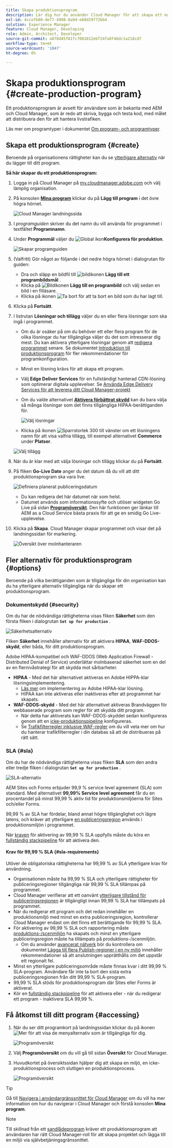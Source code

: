 ```yaml
---
title: Skapa produktionsprogram
description: Lär dig hur du använder Cloud Manager för att skapa ett eget produktionsprogram för livstrafik.
exl-id: 4ccefb80-de77-4998-8a9d-e68d29772bb4
solution: Experience Manager
feature: Cloud Manager, Developing
role: Admin, Architect, Developer
source-git-commit: a078d45f81fc7081012ebf24fa8f46dc1a218cd7
workflow-type: tm+mt
source-wordcount: '1047'
ht-degree: 0%

---
```



# Skapa produktionsprogram {#create-production-program}

Ett produktionsprogram är avsett för användare som är bekanta med AEM och Cloud Manager, som är redo att skriva, bygga och testa kod, med målet att distribuera den för att hantera livstrafiken.

Läs mer om programtyper i dokumentet [Om program- och programtyper](program-types.md).

## Skapa ett produktionsprogram {#create}

Beroende på organisationens rättigheter kan du se [ytterligare alternativ](#options) när du lägger till ditt program.

**Så här skapar du ett produktionsprogram:**

1. Logga in på Cloud Manager på [my.cloudmanager.adobe.com](https://my.cloudmanager.adobe.com/) och välj lämplig organisation.

1. På konsolen **[Mina program](/help/implementing/cloud-manager/navigation.md#my-programs)** klickar du på **Lägg till program** i det övre högra hörnet.

   ![Cloud Manager landningssida](assets/log-in.png)

1. I *programguiden* skriver du det namn du vill använda för programmet i textfältet **Programnamn**.

1. Under **Programmål** väljer du ![Global ikon](https://spectrum.adobe.com/static/icons/workflow_18/Smock_Globe_18_N.svg)**Konfigurera för produktion**.

   ![Skapar programguiden](assets/create-production-program.png)

1. (Valfritt) Gör något av följande i det nedre högra hörnet i dialogrutan för guiden:

   * Dra och släpp en bildfil till ![bildikonen](https://spectrum.adobe.com/static/icons/workflow_18/Smock_Image_18_N.svg) **Lägg till ett programbildsmål** .
   * Klicka på ![Bildikonen](https://spectrum.adobe.com/static/icons/workflow_18/Smock_Image_18_N.svg) **Lägg till en programbild** och välj sedan en bild i en filläsare.
   * Klicka på ikonen ![Ta bort](https://spectrum.adobe.com/static/icons/workflow_18/Smock_DeleteOutline_18_N.svg) för att ta bort en bild som du har lagt till.

1. Klicka på **Fortsätt**.

1. I listrutan **Lösningar och tillägg** väljer du en eller flera lösningar som ska ingå i programmet.

   * Om du är osäker på om du behöver ett eller flera program för de olika lösningar du har tillgängliga väljer du det som intresserar dig mest. Du kan aktivera ytterligare lösningar genom att [redigera programmet](/help/implementing/cloud-manager/getting-access-to-aem-in-cloud/editing-programs.md) senare. Se dokumentet [Introduktion till produktionsprogram](/help/implementing/cloud-manager/getting-access-to-aem-in-cloud/introduction-production-programs.md) för fler rekommendationer för programkonfiguration.
   * Minst en lösning krävs för att skapa ett program.
   * Välj **Edge Deliver Services** för en fullständigt hanterad CDN-lösning som optimerar digitala upplevelser. Se [Använda Edge Delivery Services för att leverera ditt Cloud Manager-projekt](#edge-overview)
   * Om du valde alternativet **[Aktivera förbättrat skydd](#security)** kan du bara välja så många lösningar som det finns tillgängliga HIPAA-berättiganden för.

     ![Välj lösningar](/help/implementing/cloud-manager/assets/add-production-program-with-edge.png)

   * Klicka på ikonen ![Sparrstorlek 300](https://spectrum.adobe.com/static/icons/ui_18/ChevronSize300.svg) till vänster om ett lösningens namn för att visa valfria tillägg, till exempel alternativet **Commerce** under **Platser**.

   ![Välj tillägg](assets/setup-prod-commerce.png)

1. När du är klar med att välja lösningar och tillägg klickar du på **Fortsätt**.

1. På fliken **Go-Live Date** anger du det datum då du vill att ditt produktionsprogram ska vara live.

   ![Definiera planerat publiceringsdatum](assets/set-up-go-live.png)

   * Du kan redigera det här datumet när som helst.
   * Datumet används som informationssyfte och utlöser widgeten Go Live på sidan [**Programöversikt**](/help/implementing/cloud-manager/getting-access-to-aem-in-cloud/editing-programs.md#program-overview). Den här funktionen ger länkar till AEM as a Cloud Service bästa praxis för att ge en smidig Go Live-upplevelse.

1. Klicka på **Skapa**. Cloud Manager skapar programmet och visar det på landningssidan för markering.

   ![Översikt över molnhanteraren](assets/navigate-cm.png)

## Fler alternativ för produktionsprogram {#options}

Beroende på vilka berättiganden som är tillgängliga för din organisation kan du ha ytterligare alternativ tillgängliga när du skapar ett produktionsprogram.

### Dokumentskydd {#security}

Om du har de nödvändiga rättigheterna visas fliken **Säkerhet** som den första fliken i dialogrutan **`Set up for production`** .

![Säkerhetsalternativ](assets/create-production-program-security.png)

Fliken **Säkerhet** innehåller alternativ för att aktivera **HIPAA**, **WAF-DDOS-skydd**, eller båda, för ditt produktionsprogram.

Adobe HIPAA-kompatibel och WAF-DDOS (Web Application Firewall - Distributed Denial of Service) underlättar molnbaserad säkerhet som en del av en flernivåstrategi för att skydda mot sårbarheter.

* **HIPAA** - Med det här alternativet aktiveras en Adobe HIPPA-klar lösningsimplementering.
   * [Läs mer](https://www.adobe.com/trust/compliance/hipaa-ready.html) om implementering av Adobe HIPAA-klar lösning.
   * HIPAA kan inte aktiveras eller inaktiveras efter att programmet har skapats.
* **WAF-DDOS-skydd** - Med det här alternativet aktiveras Brandväggen för webbaserade program som regler för att skydda ditt program.
   * När detta har aktiverats kan WAF-DDOS-skyddet sedan konfigureras genom att en [icke-produktionspipeline](/help/implementing/cloud-manager/configuring-pipelines/configuring-non-production-pipelines.md) konfigureras.
   * Se [Trafikfilterregler inklusive WAF-regler](/help/security/traffic-filter-rules-including-waf.md) om du vill veta mer om hur du hanterar trafikfilterregler i din databas så att de distribueras på rätt sätt.

### SLA {#sla}

Om du har de nödvändiga rättigheterna visas fliken **SLA** som den andra eller tredje fliken i dialogrutan **`Set up for production`** .

![SLA-alternativ](assets/create-production-program-sla.png)

AEM Sites och Forms erbjuder 99,9 % service level agreement (SLA) som standard. Med alternativet **99,99% Service level agreement** får du en procentandel på minst 99,99 % aktiv tid för produktionsmiljöerna för Sites och/eller Forms.

99,99 % av SLA har fördelar, bland annat högre tillgänglighet och lägre latens, och kräver att ytterligare [en publiceringsregion](/help/implementing/cloud-manager/manage-environments.md#multiple-regions) används i produktionsmiljön i programmet.

När [kraven](#sla-requirements) för aktivering av 99,99 % SLA uppfylls måste du köra en [fullständig stackpipeline](/help/implementing/cloud-manager/configuring-pipelines/configuring-production-pipelines.md) för att aktivera den.

#### Krav för 99,99 % SLA {#sla-requirements}

Utöver de obligatoriska rättigheterna har 99,99 % av SLA ytterligare krav för användning.

* Organisationen måste ha 99,99 % SLA och ytterligare rättigheter för publiceringsregioner tillgängliga när 99,99 % SLA tillämpas på programmet.
* Cloud Manager verifierar att ett oanvänt [ytterligare tillstånd för publiceringsregionen](/help/implementing/cloud-manager/manage-environments.md#multiple-regions) är tillgängligt innan 99,99 % SLA har tillämpats på programmet.
* När du redigerar ett program och det redan innehåller en produktionsmiljö med minst en extra publiceringsregion, kontrollerar Cloud Manager endast om det finns ett berättigande för 99,99 % SLA.
* För aktivering av 99,99 % SLA och rapportering måste [produktions-/scenmiljön](/help/implementing/cloud-manager/manage-environments.md#adding-environments) ha skapats och minst en ytterligare publiceringsregion måste ha tillämpats på produktions-/scenmiljön.
   * Om du använder [avancerat nätverk](/help/security/configuring-advanced-networking.md) bör du kontrollera om dokumentet [Lägga till flera Publish-regioner i en ny miljö](/help/implementing/cloud-manager/manage-environments.md#adding-regions) innehåller rekommendationer så att anslutningen upprätthålls om det uppstår ett regionalt fel.
* Minst en ytterligare publiceringsområde måste finnas kvar i ditt 99,99 % SLA-program. Användare får inte ta bort den sista extra publiceringsregionen från ditt 99,99 % SLA-program.
* 99,99 % SLA stöds för produktionsprogram där Sites eller Forms är aktiverat.
* Kör en [fullständig stackpipeline](/help/implementing/cloud-manager/configuring-pipelines/configuring-production-pipelines.md) för att aktivera eller - när du redigerar ett program - inaktivera SLA 99,99 %.

## Få åtkomst till ditt program {#accessing}

1. När du ser ditt programkort på landningssidan klickar du på ikonen ![Mer](https://spectrum.adobe.com/static/icons/workflow_18/Smock_More_18_N.svg) för att visa de menyalternativ som är tillgängliga för dig.

   ![Programöversikt](assets/program-overview.png)

1. Välj **Programöversikt** om du vill gå till sidan **Översikt** för Cloud Manager.

1. Huvudkortet på översiktssidan hjälper dig att skapa en miljö, en icke-produktionsprocess och slutligen en produktionsprocess.

   ![Programöversikt](assets/set-up-prod5.png)

>[!TIP]
>
>Gå till [Navigera i användargränssnittet för Cloud Manager](/help/implementing/cloud-manager/navigation.md) om du vill ha mer information om hur du navigerar i Cloud Manager och förstå konsolen **Mina program**.

>[!NOTE]
>
>Till skillnad från ett [sandlådeprogram](introduction-sandbox-programs.md#auto-creation) kräver ett produktionsprogram att användaren har rätt Cloud Manager-roll för att skapa projektet och lägga till en miljö via självbetjäningsgränssnittet.


